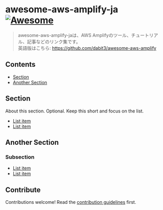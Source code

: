 # awesome-aws-amplify-ja [![Awesome](https://awesome.re/badge.svg)](https://awesome.re)

> awesome-aws-amplify-jaは、AWS Amplifyのツール、チュートリアル、記事などのリンク集です。<br>
> 英語版はこちら: https://github.com/dabit3/awesome-aws-amplify

## Contents

- [Section](#section)
- [Another Section](#another-section)


## Section

About this section. Optional. Keep this short and focus on the list.

- [List item](http://example.com)
- [List item](http://example.com)


## Another Section

### Subsection

- [List item](http://example.com)
- [List item](http://example.com)


## Contribute

Contributions welcome! Read the [contribution guidelines](contributing.md) first.
